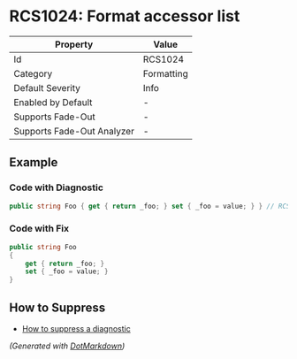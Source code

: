 # RCS1024: Format accessor list

| Property                    | Value      |
| --------------------------- | ---------- |
| Id                          | RCS1024    |
| Category                    | Formatting |
| Default Severity            | Info       |
| Enabled by Default          | \-         |
| Supports Fade\-Out          | \-         |
| Supports Fade\-Out Analyzer | \-         |

## Example

### Code with Diagnostic

```csharp
public string Foo { get { return _foo; } set { _foo = value; } } // RCS1024
```

### Code with Fix

```csharp
public string Foo
{
    get { return _foo; }
    set { _foo = value; }
}
```

## How to Suppress

* [How to suppress a diagnostic](../HowToConfigureAnalyzers#how-to-suppress-a-diagnostic)

*\(Generated with [DotMarkdown](http://github.com/JosefPihrt/DotMarkdown)\)*